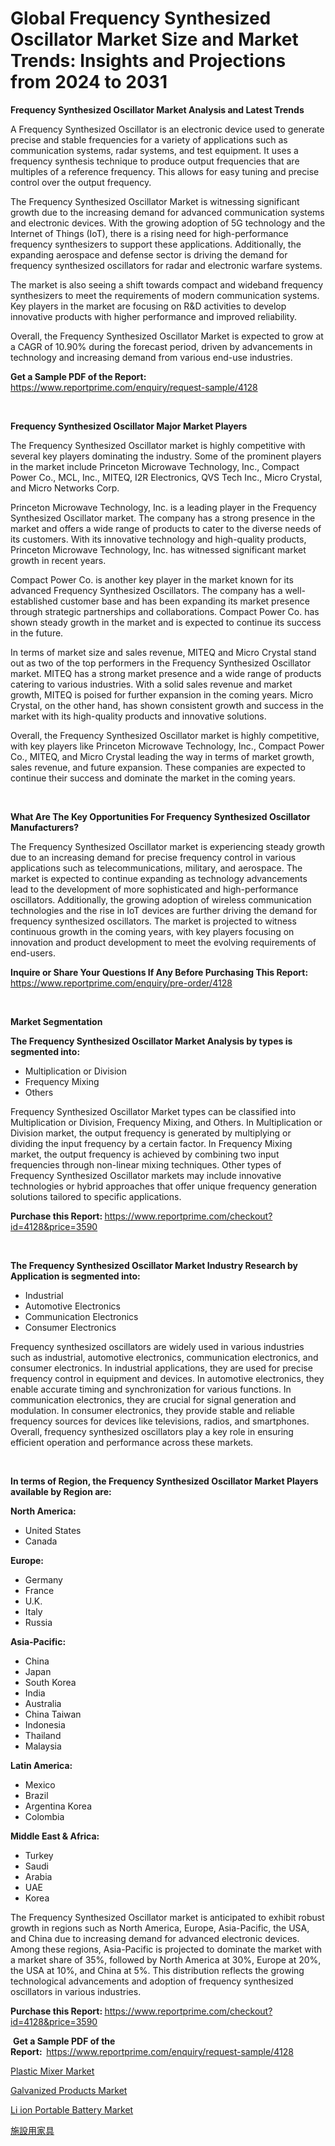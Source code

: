 <p><h1>Global Frequency Synthesized Oscillator Market Size and Market Trends: Insights and Projections from 2024 to 2031</h1></p><p><strong>Frequency Synthesized Oscillator Market Analysis and Latest Trends</strong></p>
<p><p>A Frequency Synthesized Oscillator is an electronic device used to generate precise and stable frequencies for a variety of applications such as communication systems, radar systems, and test equipment. It uses a frequency synthesis technique to produce output frequencies that are multiples of a reference frequency. This allows for easy tuning and precise control over the output frequency.</p><p>The Frequency Synthesized Oscillator Market is witnessing significant growth due to the increasing demand for advanced communication systems and electronic devices. With the growing adoption of 5G technology and the Internet of Things (IoT), there is a rising need for high-performance frequency synthesizers to support these applications. Additionally, the expanding aerospace and defense sector is driving the demand for frequency synthesized oscillators for radar and electronic warfare systems.</p><p>The market is also seeing a shift towards compact and wideband frequency synthesizers to meet the requirements of modern communication systems. Key players in the market are focusing on R&D activities to develop innovative products with higher performance and improved reliability.</p><p>Overall, the Frequency Synthesized Oscillator Market is expected to grow at a CAGR of 10.90% during the forecast period, driven by advancements in technology and increasing demand from various end-use industries.</p></p>
<p><strong>Get a Sample PDF of the Report:&nbsp;</strong> <a href="https://www.reportprime.com/enquiry/request-sample/4128">https://www.reportprime.com/enquiry/request-sample/4128</a></p>
<p>&nbsp;</p>
<p><strong>Frequency Synthesized Oscillator Major Market Players</strong></p>
<p><p>The Frequency Synthesized Oscillator market is highly competitive with several key players dominating the industry. Some of the prominent players in the market include Princeton Microwave Technology, Inc., Compact Power Co., MCL, Inc., MITEQ, I2R Electronics, QVS Tech Inc., Micro Crystal, and Micro Networks Corp.</p><p>Princeton Microwave Technology, Inc. is a leading player in the Frequency Synthesized Oscillator market. The company has a strong presence in the market and offers a wide range of products to cater to the diverse needs of its customers. With its innovative technology and high-quality products, Princeton Microwave Technology, Inc. has witnessed significant market growth in recent years.</p><p>Compact Power Co. is another key player in the market known for its advanced Frequency Synthesized Oscillators. The company has a well-established customer base and has been expanding its market presence through strategic partnerships and collaborations. Compact Power Co. has shown steady growth in the market and is expected to continue its success in the future.</p><p>In terms of market size and sales revenue, MITEQ and Micro Crystal stand out as two of the top performers in the Frequency Synthesized Oscillator market. MITEQ has a strong market presence and a wide range of products catering to various industries. With a solid sales revenue and market growth, MITEQ is poised for further expansion in the coming years. Micro Crystal, on the other hand, has shown consistent growth and success in the market with its high-quality products and innovative solutions.</p><p>Overall, the Frequency Synthesized Oscillator market is highly competitive, with key players like Princeton Microwave Technology, Inc., Compact Power Co., MITEQ, and Micro Crystal leading the way in terms of market growth, sales revenue, and future expansion. These companies are expected to continue their success and dominate the market in the coming years.</p></p>
<p>&nbsp;</p>
<p><strong>What Are The Key Opportunities For Frequency Synthesized Oscillator Manufacturers?</strong></p>
<p><p>The Frequency Synthesized Oscillator market is experiencing steady growth due to an increasing demand for precise frequency control in various applications such as telecommunications, military, and aerospace. The market is expected to continue expanding as technology advancements lead to the development of more sophisticated and high-performance oscillators. Additionally, the growing adoption of wireless communication technologies and the rise in IoT devices are further driving the demand for frequency synthesized oscillators. The market is projected to witness continuous growth in the coming years, with key players focusing on innovation and product development to meet the evolving requirements of end-users.</p></p>
<p><strong>Inquire or Share Your Questions If Any Before Purchasing This Report:</strong> <a href="https://www.reportprime.com/enquiry/pre-order/4128">https://www.reportprime.com/enquiry/pre-order/4128</a></p>
<p>&nbsp;</p>
<p><strong>Market Segmentation</strong></p>
<p><strong>The Frequency Synthesized Oscillator Market Analysis by types is segmented into:</strong></p>
<p><ul><li>Multiplication or Division</li><li>Frequency Mixing</li><li>Others</li></ul></p>
<p><p>Frequency Synthesized Oscillator Market types can be classified into Multiplication or Division, Frequency Mixing, and Others. In Multiplication or Division market, the output frequency is generated by multiplying or dividing the input frequency by a certain factor. In Frequency Mixing market, the output frequency is achieved by combining two input frequencies through non-linear mixing techniques. Other types of Frequency Synthesized Oscillator markets may include innovative technologies or hybrid approaches that offer unique frequency generation solutions tailored to specific applications.</p></p>
<p><strong>Purchase this Report:&nbsp;</strong><a href="https://www.reportprime.com/checkout?id=4128&price=3590">https://www.reportprime.com/checkout?id=4128&price=3590</a></p>
<p>&nbsp;</p>
<p><strong>The Frequency Synthesized Oscillator Market Industry Research by Application is segmented into:</strong></p>
<p><ul><li>Industrial</li><li>Automotive Electronics</li><li>Communication Electronics</li><li>Consumer Electronics</li></ul></p>
<p><p>Frequency synthesized oscillators are widely used in various industries such as industrial, automotive electronics, communication electronics, and consumer electronics. In industrial applications, they are used for precise frequency control in equipment and devices. In automotive electronics, they enable accurate timing and synchronization for various functions. In communication electronics, they are crucial for signal generation and modulation. In consumer electronics, they provide stable and reliable frequency sources for devices like televisions, radios, and smartphones. Overall, frequency synthesized oscillators play a key role in ensuring efficient operation and performance across these markets.</p></p>
<p>&nbsp;</p>
<p><strong>In terms of Region, the Frequency Synthesized Oscillator Market Players available by Region are:</strong></p>
<p>
    <p> <strong> North America: </strong>
        <ul>
            <li>United States</li>
            <li>Canada</li>
        </ul>
        </p> 
    <p> <strong> Europe: </strong>
        <ul>
            <li>Germany</li>
            <li>France</li>
            <li>U.K.</li>
            <li>Italy</li>
            <li>Russia</li>
        </ul>
        </p> 
    <p> <strong> Asia-Pacific: </strong>
        <ul>
            <li>China</li>
            <li>Japan</li>
            <li>South Korea</li>
            <li>India</li>
            <li>Australia</li>
            <li>China Taiwan</li>
            <li>Indonesia</li>
            <li>Thailand</li>
            <li>Malaysia</li>
        </ul>
        </p> 
    <p> <strong> Latin America: </strong>
        <ul>
            <li>Mexico</li>
            <li>Brazil</li>
            <li>Argentina Korea</li>
            <li>Colombia</li>
        </ul>
        </p> 
    <p> <strong> Middle East & Africa: </strong>
        <ul>
            <li>Turkey</li>
            <li>Saudi</li>
            <li>Arabia</li>
            <li>UAE</li>
            <li>Korea</li>
        </ul>
    </p>
    </p>
<p><p>The Frequency Synthesized Oscillator market is anticipated to exhibit robust growth in regions such as North America, Europe, Asia-Pacific, the USA, and China due to increasing demand for advanced electronic devices. Among these regions, Asia-Pacific is projected to dominate the market with a market share of 35%, followed by North America at 30%, Europe at 20%, the USA at 10%, and China at 5%. This distribution reflects the growing technological advancements and adoption of frequency synthesized oscillators in various industries.</p></p>
<p><strong>Purchase this Report: </strong><a href="https://www.reportprime.com/checkout?id=4128&price=3590">https://www.reportprime.com/checkout?id=4128&price=3590</a></p>
<p>&nbsp;<strong>Get a Sample PDF of the Report:&nbsp;&nbsp;</strong><a href="https://www.reportprime.com/enquiry/request-sample/4128">https://www.reportprime.com/enquiry/request-sample/4128</a></p>
<p><strong></strong></p>
<p><p><a href="https://view.publitas.com/reportprime-1/plastic-mixer-market-size-market-share-and-global-market-analysis-report-2024-2031/">Plastic Mixer Market</a></p><p><a href="https://faithful-glue-af3.notion.site/Galvanized-Products-Market-Research-Report-The-Key-To-Successful-Business-Strategy-Forecasted-for-P-f47f1117488149fd9d8df8d72a03c939">Galvanized Products Market</a></p><p><a href="https://github.com/FassouRP/Market-Research-Report-List-4/blob/main/li-ion-portable-battery-market.md">Li ion Portable Battery Market</a></p><p><a href="https://github.com/nxboeu02965442/Market-Research-Report-List-1/blob/main/868506414978.md">施設用家具</a></p></p>